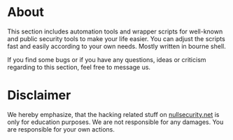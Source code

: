 About
=====
This section includes automation tools and wrapper scripts for well-known and
public security tools to make your life easier. You can adjust the scripts fast
and easily according to your own needs. Mostly written in bourne shell.

If you find some bugs or if you have any questions, ideas or criticism regarding
to this section, feel free to message us.

Disclaimer
==========
We hereby emphasize, that the hacking related stuff on
[nullsecurity.net](http://nullsecurity.net) is only for education purposes.
We are not responsible for any damages. You are responsible for your own
actions.
